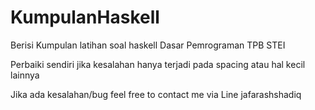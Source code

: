 # KumpulanHaskell
Berisi Kumpulan latihan soal haskell Dasar Pemrograman TPB STEI

Perbaiki sendiri jika kesalahan hanya terjadi pada spacing atau hal kecil lainnya


Jika ada kesalahan/bug feel free to contact me via Line jafarashshadiq
